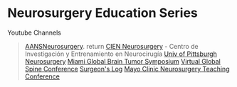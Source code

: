 # Neurosurgery Education Series 
Youtube Channels 
> [AANSNeurosurgery](https://www.youtube.com/user/AANSNeurosurgery). return
>[CIEN Neurosurgery](https://www.youtube.com/channel/UCeoarBVuV8n_SrAtQ8Icc1Q) - Centro de Investigación y Entrenamiento en Neurocirugía
> [Univ of Pittsburgh Neurosurgery](https://www.youtube.com/channel/UCawRhKROPdiQOCG5oetlEOw)
> [Miami Global Brain Tumor Symposium](https://www.youtube.com/channel/UCk8xDA5Nul_0kFa2L_aOIZw)
> [Virtual Global Spine Conference](https://www.youtube.com/channel/UCt1rrySlIL87Rtx5vdxxQ3w)
> [Surgeon's Log](https://www.youtube.com/channel/UCvG4yWZBggegY7MvKIOW4sQ)
> [ Mayo Clinic Neurosurgery Teaching Conference](https://www.youtube.com/watch?v=sP6v54hdOjQ)
